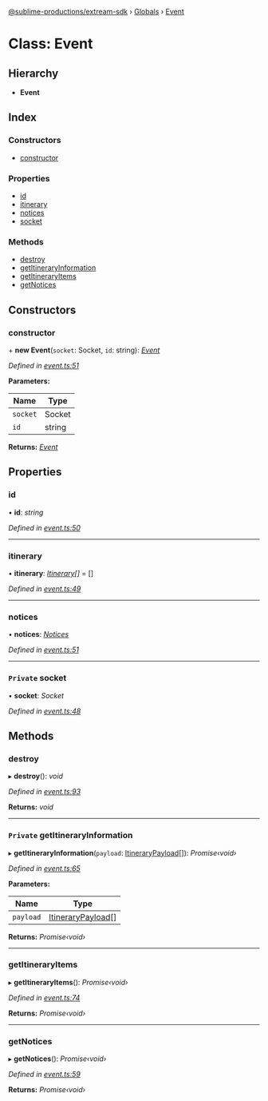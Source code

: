[@sublime-productions/extream-sdk](../README.md) › [Globals](../globals.md) › [Event](event.md)

# Class: Event

## Hierarchy

* **Event**

## Index

### Constructors

* [constructor](event.md#constructor)

### Properties

* [id](event.md#id)
* [itinerary](event.md#itinerary)
* [notices](event.md#notices)
* [socket](event.md#private-socket)

### Methods

* [destroy](event.md#destroy)
* [getItineraryInformation](event.md#private-getitineraryinformation)
* [getItineraryItems](event.md#getitineraryitems)
* [getNotices](event.md#getnotices)

## Constructors

###  constructor

\+ **new Event**(`socket`: Socket, `id`: string): *[Event](event.md)*

*Defined in [event.ts:51](https://github.com/Extream-SaaS/ex-sdk/blob/e74397e/src/event.ts#L51)*

**Parameters:**

Name | Type |
------ | ------ |
`socket` | Socket |
`id` | string |

**Returns:** *[Event](event.md)*

## Properties

###  id

• **id**: *string*

*Defined in [event.ts:50](https://github.com/Extream-SaaS/ex-sdk/blob/e74397e/src/event.ts#L50)*

___

###  itinerary

• **itinerary**: *[Itinerary](itinerary.md)[]* = []

*Defined in [event.ts:49](https://github.com/Extream-SaaS/ex-sdk/blob/e74397e/src/event.ts#L49)*

___

###  notices

• **notices**: *[Notices](notices.md)*

*Defined in [event.ts:51](https://github.com/Extream-SaaS/ex-sdk/blob/e74397e/src/event.ts#L51)*

___

### `Private` socket

• **socket**: *Socket*

*Defined in [event.ts:48](https://github.com/Extream-SaaS/ex-sdk/blob/e74397e/src/event.ts#L48)*

## Methods

###  destroy

▸ **destroy**(): *void*

*Defined in [event.ts:93](https://github.com/Extream-SaaS/ex-sdk/blob/e74397e/src/event.ts#L93)*

**Returns:** *void*

___

### `Private` getItineraryInformation

▸ **getItineraryInformation**(`payload`: [ItineraryPayload](../interfaces/itinerarypayload.md)[]): *Promise‹void›*

*Defined in [event.ts:65](https://github.com/Extream-SaaS/ex-sdk/blob/e74397e/src/event.ts#L65)*

**Parameters:**

Name | Type |
------ | ------ |
`payload` | [ItineraryPayload](../interfaces/itinerarypayload.md)[] |

**Returns:** *Promise‹void›*

___

###  getItineraryItems

▸ **getItineraryItems**(): *Promise‹void›*

*Defined in [event.ts:74](https://github.com/Extream-SaaS/ex-sdk/blob/e74397e/src/event.ts#L74)*

**Returns:** *Promise‹void›*

___

###  getNotices

▸ **getNotices**(): *Promise‹void›*

*Defined in [event.ts:59](https://github.com/Extream-SaaS/ex-sdk/blob/e74397e/src/event.ts#L59)*

**Returns:** *Promise‹void›*
